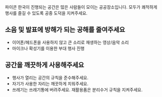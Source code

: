 파이콘 한국이 진행되는 공간은 많은 사람들이 모이는 공공장소입니다. 모두가 쾌적하게 행사를 즐길 수 있도록 공중 도덕을 지켜주세요.

## 소음 및 발표에 방해가 되는 공해를 줄여주세요
*   이어폰/헤드폰을 사용하지 않고 큰 소리로 재생하는 영상/음악 소리
*   마이크나 확성기를 이용한 부대 행사 진행

## 공간을 깨끗하게 사용해주세요
*   행사가 열리는 공간의 규칙을 준수해주세요.
*   자기가 사용한 자리는 깨끗하게 치워주세요.
*   쓰레기는 쓰레기통에 버려주세요. 재활용품은 분리수거 규칙을 지켜주세요.